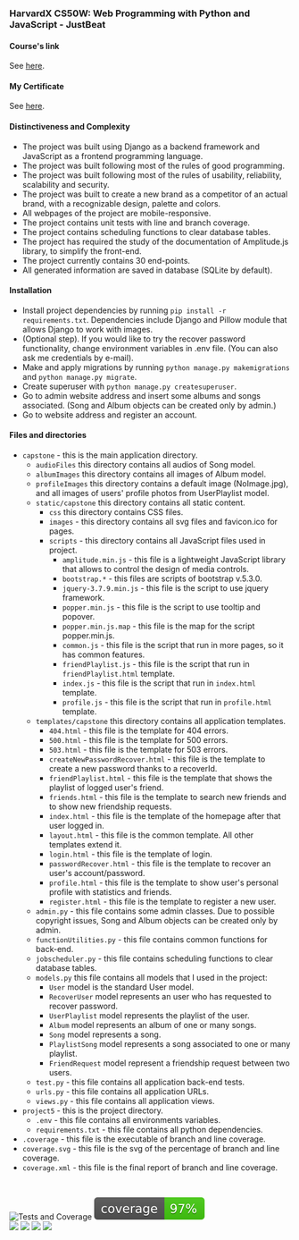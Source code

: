 ### HarvardX CS50W: Web Programming with Python and JavaScript - JustBeat

#### Course's link
See [here](https://www.edx.org/course/cs50s-web-programming-with-python-and-javascript).

#### My Certificate
See [here](https://certificates.cs50.io/58eb7e8b-b4be-4c44-a7c5-42ad0e94ed0e.pdf).

#### Distinctiveness and Complexity
  - The project was built using Django as a backend framework and JavaScript as a frontend programming language.
  - The project was built following most of the rules of good programming.
  - The project was built following most of the rules of usability, reliability, scalability and security.
  - The project was built to create a new brand as a competitor of an actual brand, with a recognizable design, palette and colors.
  - All webpages of the project are mobile-responsive.
  - The project contains unit tests with line and branch coverage.
  - The project contains scheduling functions to clear database tables.
  - The project has required the study of the documentation of Amplitude.js library, to simplify the front-end.
  - The project currently contains 30 end-points.
  - All generated information are saved in database (SQLite by default).

#### Installation
  - Install project dependencies by running `pip install -r requirements.txt`. Dependencies include Django and Pillow module that allows Django to work with images.
  - (Optional step). If you would like to try the recover password functionality, change environment variables in .env file. (You can also ask me credentials by e-mail). 
  - Make and apply migrations by running `python manage.py makemigrations` and `python manage.py migrate`.
  - Create superuser with `python manage.py createsuperuser`.
  - Go to admin website address and insert some albums and songs associated. (Song and Album objects can be created only by admin.)
  - Go to website address and register an account.

#### Files and directories
  - `capstone` - this is the main application directory.
    - `audioFiles` this directory contains all audios of Song model.
    - `albumImages` this directory contains all images of Album model.
    - `profileImages` this directory contains a default image (NoImage.jpg), and all images of users' profile photos from UserPlaylist model.
    - `static/capstone` this directory contains all static content.
        - `css` this directory contains CSS files.
        - `images` - this directory contains all svg files and favicon.ico for pages.
        - `scripts` - this directory contains all JavaScript files used in project.
          - `amplitude.min.js` - this file is a lightweight JavaScript library that allows to control the design of media controls.
          - `bootstrap.*` - this files are scripts of bootstrap v.5.3.0.
          - `jquery-3.7.9.min.js` - this file is the script to use jquery framework.
          - `popper.min.js` - this file is the script to use tooltip and popover.
          - `popper.min.js.map` - this file is the map for the script popper.min.js.
          - `common.js` - this file is the script that run in more pages, so it has common features.
          - `friendPlaylist.js` - this file is the script that run in `friendPlaylist.html` template.
          - `index.js` - this file is the script that run in `index.html` template.
          - `profile.js` - this file is the script that run in `profile.html` template.
    - `templates/capstone` this directory contains all application templates.
        - `404.html` - this file is the template for 404 errors.
        - `500.html` - this file is the template for 500 errors.
        - `503.html` - this file is the template for 503 errors.
        - `createNewPasswordRecover.html` - this file is the template to create a new password thanks to a recoverId.
        - `friendPlaylist.html` - this file is the template that shows the playlist of logged user's friend.
        - `friends.html` - this file is the template to search new friends and to show new friendship requests.
        - `index.html` - this file is the template of the homepage after that user logged in.
        - `layout.html` - this file is the common template. All other templates extend it.
        - `login.html` - this file is the template of login.
        - `passwordRecover.html` - this file is the template to recover an user's account/password.
        - `profile.html` - this file is the template to show user's personal profile with statistics and friends.
        - `register.html` - this file is the template to register a new user.
    - `admin.py` - this file contains some admin classes. 
    Due to possible copyright issues, Song and Album objects can be created only by admin.
    - `functionUtilities.py` - this file contains common functions for back-end.
    - `jobscheduler.py` - this file contains scheduling functions to clear database tables.
    - `models.py` this file contains all models that I used in the project:
      * `User` model is the standard User model.
      * `RecoverUser` model represents an user who has requested to recover password.
      * `UserPlaylist` model represents the playlist of the user.
      * `Album` model represents an album of one or many songs.
      * `Song` model represents a song.
      * `PlaylistSong` model represents a song associated to one or many playlist.
      * `FriendRequest` model represent a friendship request between two users.
    - `test.py` - this file contains all application back-end tests.
    - `urls.py` - this file contains all application URLs.
    - `views.py` - this file contains all application views.
  - `project5` - this is the project directory.
    - `.env` - this file contains all environments variables.
    - `requirements.txt` - this file contains all python dependencies.
  - `.coverage` - this file is the executable of branch and line coverage.
  - `coverage.svg` - this file is the svg of the percentage of branch and line coverage.
  - `coverage.xml` - this file is the final report of branch and line coverage.
<br/>

![Tests and Coverage](https://github.com/me50/Gigiox98/actions/workflows/ci.yml/badge.svg)  ![Coverage](./coverage.svg)<br/>
<img src="https://img.shields.io/badge/Django-092E20?style=for-the-badge&logo=django&logoColor=green">  <img src="https://img.shields.io/badge/JavaScript-323330?style=for-the-badge&logo=javascript&logoColor=F7DF1E">  <img src="https://img.shields.io/badge/html5-%23E34F26.svg?style=for-the-badge&logo=html5&logoColor=white">  <img src="https://img.shields.io/badge/css3-%231572B6.svg?style=for-the-badge&logo=css3&logoColor=white">